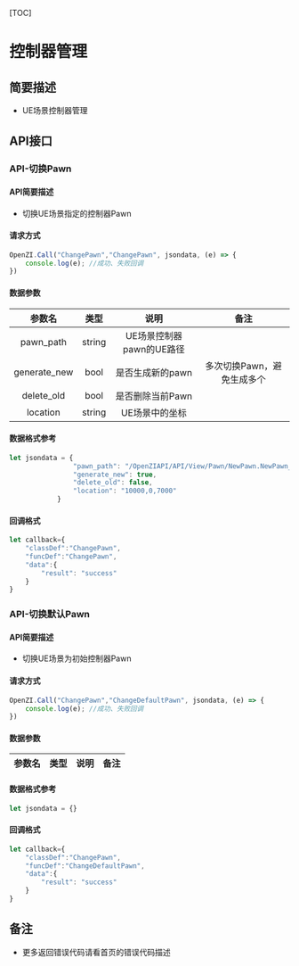 [TOC]

# 控制器管理

## 简要描述

- UE场景控制器管理

## API接口

### API-切换Pawn
#### API简要描述
- 切换UE场景指定的控制器Pawn
#### 请求方式
``` js
OpenZI.Call("ChangePawn","ChangePawn", jsondata, (e) => {
    console.log(e); //成功、失败回调
})
```
#### 数据参数
|    参数名    |  类型  |           说明           |            备注            |
| :----------: | :----: | :----------------------: | :------------------------: |
|  pawn_path   | string | UE场景控制器pawn的UE路径 |                            |
| generate_new |  bool  |     是否生成新的pawn     | 多次切换Pawn，避免生成多个 |
|  delete_old  |  bool  |     是否删除当前Pawn     |                            |
|   location   | string |      UE场景中的坐标      |                            |
#### 数据格式参考
``` js
let jsondata = {
          		"pawn_path": "/OpenZIAPI/API/View/Pawn/NewPawn.NewPawn_C",
         		"generate_new": true,
        		"delete_old": false,
        		"location": "10000,0,7000"
          	}
```
#### 回调格式
``` js
let callback={
    "classDef":"ChangePawn",
    "funcDef":"ChangePawn",
    "data":{
		"result": "success"
    }
}
```
### API-切换默认Pawn
#### API简要描述
- 切换UE场景为初始控制器Pawn
#### 请求方式
``` js
OpenZI.Call("ChangePawn","ChangeDefaultPawn", jsondata, (e) => {
    console.log(e); //成功、失败回调
})
```
#### 数据参数
| 参数名 | 类型 | 说明 | 备注 |
| :----: | :--: | :--: | :--: |
#### 数据格式参考
``` js
let jsondata = {}
```
#### 回调格式
``` js
let callback={
    "classDef":"ChangePawn",
    "funcDef":"ChangeDefaultPawn",
    "data":{
		"result": "success"
    }
}
```
## 备注
- 更多返回错误代码请看首页的错误代码描述